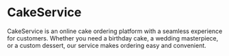 # CakeService
CakeService is an online cake ordering platform with a seamless experience for customers. Whether you need a birthday cake, a wedding masterpiece, or a custom dessert, our service makes ordering easy and convenient.
